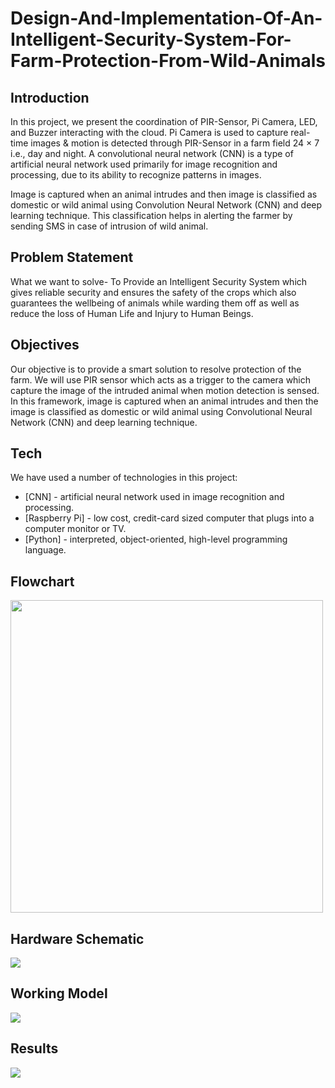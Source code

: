 # Design-And-Implementation-Of-An-Intelligent-Security-System-For-Farm-Protection-From-Wild-Animals

## Introduction

In this project, we present the coordination of PIR-Sensor, Pi Camera, LED, and Buzzer interacting with the cloud.
Pi Camera is used to capture real-time images & motion is detected through PIR-Sensor in a farm field 24 × 7 i.e., day and night. A convolutional neural network (CNN) is a type of artificial neural network used primarily for image recognition and processing, due to its ability to recognize patterns in images. 

Image is captured when an animal intrudes and then image is classified as domestic or wild animal using Convolution Neural Network (CNN) and deep learning technique. This classification helps in alerting the farmer by sending SMS in case of intrusion of wild animal.

## Problem Statement

What we want to solve-
To Provide an Intelligent Security System which  gives reliable security and ensures the safety of the crops which also guarantees the wellbeing of animals while warding them off as well as reduce the loss of Human Life and Injury to Human Beings.

## Objectives

Our objective is to provide a smart solution to resolve protection of the farm.
We will use PIR sensor which acts as a trigger to the camera which capture the image of the intruded animal when motion detection is sensed.
In this framework, image is captured when an animal intrudes and then the image is classified as domestic or wild animal using Convolutional Neural Network (CNN) and deep learning technique. 

## Tech

We have used a number of technologies in this project:

- [CNN] - artificial neural network used in image recognition and processing.
- [Raspberry Pi] - low cost, credit-card sized computer that plugs into a computer monitor or TV.
- [Python] - interpreted, object-oriented, high-level programming language.

## Flowchart

<img src="https://user-images.githubusercontent.com/92449243/179056373-ebffc28a-eaca-497b-b2b4-8f4df9a86af3.png" width="500" height="500">

## Hardware Schematic

<img src="https://user-images.githubusercontent.com/92449243/179058016-21002d46-a2e2-433a-99dc-c9854e8e3213.png" width=“300” height=“300”>

## Working Model

<img src="https://user-images.githubusercontent.com/92449243/179058253-f87db8da-81de-44dd-b5be-bd656b807527.png" width=“500” height=“500”>

## Results

<img src="https://user-images.githubusercontent.com/92449243/179058661-d9cd01e8-e61c-4f06-be36-3ea86689ae41.png" width=“500” height=“500”>

